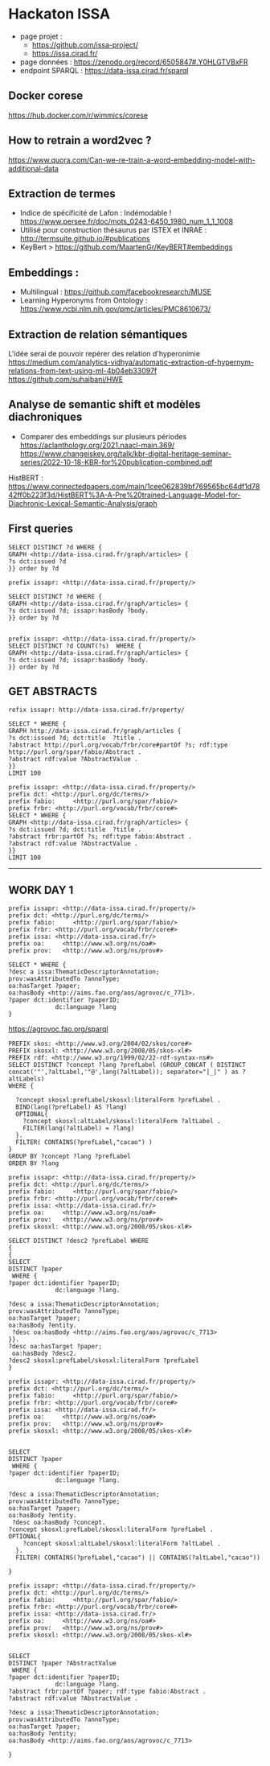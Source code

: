 # Hackaton ISSA


* page projet : 
    * https://github.com/issa-project/
    * https://issa.cirad.fr/
* page données : https://zenodo.org/record/6505847#.Y0HLGTVBxFR
* endpoint SPARQL : https://data-issa.cirad.fr/sparql

## Docker corese

https://hub.docker.com/r/wimmics/corese

## How to retrain a word2vec ?
https://www.quora.com/Can-we-re-train-a-word-embedding-model-with-additional-data


## Extraction de termes

* Indice de spécificité de Lafon  : Indémodable !
https://www.persee.fr/doc/mots_0243-6450_1980_num_1_1_1008
* Utilisé pour construction thésaurus par ISTEX et INRAE  : http://termsuite.github.io/#publications
* KeyBert > https://github.com/MaartenGr/KeyBERT#embeddings


## Embeddings :

* Multilingual : https://github.com/facebookresearch/MUSE
* Learning Hyperonyms from Ontology :  https://www.ncbi.nlm.nih.gov/pmc/articles/PMC8610673/

## Extraction de relation sémantiques

L'idée serai de pouvoir repérer des relation d'hyperonimie
https://medium.com/analytics-vidhya/automatic-extraction-of-hypernym-relations-from-text-using-ml-4b04eb33097f
https://github.com/suhaibani/HWE

## Analyse de semantic shift et modèles diachroniques

 * Comparer des embeddings sur plusieurs périodes
https://aclanthology.org/2021.naacl-main.369/
https://www.changeiskey.org/talk/kbr-digital-heritage-seminar-series/2022-10-18-KBR-for%20publication-combined.pdf


HistBERT : 
https://www.connectedpapers.com/main/1cee062839bf769565bc64df1d7842ff0b223f3d/HistBERT%3A-A-Pre%20trained-Language-Model-for-Diachronic-Lexical-Semantic-Analysis/graph

## First queries 

``` 
SELECT DISTINCT ?d WHERE { 
GRAPH <http://data-issa.cirad.fr/graph/articles> {
?s dct:issued ?d
}} order by ?d
```

```
prefix issapr: <http://data-issa.cirad.fr/property/>

SELECT DISTINCT ?d WHERE { 
GRAPH <http://data-issa.cirad.fr/graph/articles> {
?s dct:issued ?d; issapr:hasBody ?body.
}} order by ?d
```

```

prefix issapr: <http://data-issa.cirad.fr/property/>
SELECT DISTINCT ?d COUNT(?s)  WHERE { 
GRAPH <http://data-issa.cirad.fr/graph/articles> {
?s dct:issued ?d; issapr:hasBody ?body.
}} order by ?d
```

## GET ABSTRACTS

``` 
refix issapr: http://data-issa.cirad.fr/property/

SELECT * WHERE { 
GRAPH http://data-issa.cirad.fr/graph/articles {
?s dct:issued ?d; dct:title  ?title . 
?abstract http://purl.org/vocab/frbr/core#partOf ?s; rdf:type http://purl.org/spar/fabio/Abstract .
?abstract rdf:value ?AbstractValue . 
}} 
LIMIT 100
```
```
prefix issapr: <http://data-issa.cirad.fr/property/>
prefix dct:	<http://purl.org/dc/terms/>
prefix fabio:     <http://purl.org/spar/fabio/>
prefix frbr: <http://purl.org/vocab/frbr/core#>
SELECT * WHERE { 
GRAPH <http://data-issa.cirad.fr/graph/articles> {
?s dct:issued ?d; dct:title  ?title . 
?abstract frbr:partOf ?s; rdf:type fabio:Abstract .
?abstract rdf:value ?AbstractValue . 
}} 
LIMIT 100
```

---------------

## WORK DAY 1

```
prefix issapr: <http://data-issa.cirad.fr/property/>
prefix dct:	<http://purl.org/dc/terms/>
prefix fabio:     <http://purl.org/spar/fabio/>
prefix frbr: <http://purl.org/vocab/frbr/core#>
prefix issa: <http://data-issa.cirad.fr/>
prefix oa:     <http://www.w3.org/ns/oa#>
prefix prov:   <http://www.w3.org/ns/prov#>

SELECT * WHERE { 
?desc a issa:ThematicDescriptorAnnotation;
prov:wasAttributedTo ?annoType;
oa:hasTarget ?paper;
oa:hasBody <http://aims.fao.org/aos/agrovoc/c_7713>.
?paper dct:identifier ?paperID;
             dc:language ?lang
}
```

https://agrovoc.fao.org/sparql

``` 
PREFIX skos: <http://www.w3.org/2004/02/skos/core#> 
PREFIX skosxl: <http://www.w3.org/2008/05/skos-xl#> 
PREFIX rdf: <http://www.w3.org/1999/02/22-rdf-syntax-ns#> 
SELECT DISTINCT ?concept ?lang ?prefLabel (GROUP_CONCAT ( DISTINCT concat('"',?altLabel,'"@',lang(?altLabel)); separator="|_|" ) as ?altLabels) 
WHERE { 
 
  ?concept skosxl:prefLabel/skosxl:literalForm ?prefLabel . 
  BIND(lang(?prefLabel) AS ?lang) 
  OPTIONAL{ 
  	?concept skosxl:altLabel/skosxl:literalForm ?altLabel . 
  	FILTER(lang(?altLabel) = ?lang) 
  }.
  FILTER( CONTAINS(?prefLabel,"cacao") )
} 
GROUP BY ?concept ?lang ?prefLabel 
ORDER BY ?lang 
```
```
prefix issapr: <http://data-issa.cirad.fr/property/>
prefix dct:	<http://purl.org/dc/terms/>
prefix fabio:     <http://purl.org/spar/fabio/>
prefix frbr: <http://purl.org/vocab/frbr/core#>
prefix issa: <http://data-issa.cirad.fr/>
prefix oa:     <http://www.w3.org/ns/oa#>
prefix prov:   <http://www.w3.org/ns/prov#>
prefix skosxl: <http://www.w3.org/2008/05/skos-xl#>

SELECT DISTINCT ?desc2 ?prefLabel WHERE 
{
{
SELECT 
DISTINCT ?paper
 WHERE { 
?paper dct:identifier ?paperID;
             dc:language ?lang.

?desc a issa:ThematicDescriptorAnnotation;
prov:wasAttributedTo ?annoType;
oa:hasTarget ?paper;
oa:hasBody ?entity.
 ?desc oa:hasBody <http://aims.fao.org/aos/agrovoc/c_7713>
}}.
?desc oa:hasTarget ?paper;
 oa:hasBody ?desc2.
?desc2 skosxl:prefLabel/skosxl:literalForm ?prefLabel
}
```

```
prefix issapr: <http://data-issa.cirad.fr/property/>
prefix dct:	<http://purl.org/dc/terms/>
prefix fabio:     <http://purl.org/spar/fabio/>
prefix frbr: <http://purl.org/vocab/frbr/core#>
prefix issa: <http://data-issa.cirad.fr/>
prefix oa:     <http://www.w3.org/ns/oa#>
prefix prov:   <http://www.w3.org/ns/prov#>
prefix skosxl: <http://www.w3.org/2008/05/skos-xl#>


SELECT 
DISTINCT ?paper
 WHERE { 
?paper dct:identifier ?paperID;
             dc:language ?lang.

?desc a issa:ThematicDescriptorAnnotation;
prov:wasAttributedTo ?annoType;
oa:hasTarget ?paper;
oa:hasBody ?entity.
 ?desc oa:hasBody ?concept.
?concept skosxl:prefLabel/skosxl:literalForm ?prefLabel . 
OPTIONAL{ 
  	?concept skosxl:altLabel/skosxl:literalForm ?altLabel .
  }.
  FILTER( CONTAINS(?prefLabel,"cacao") || CONTAINS(?altLabel,"cacao"))

}
```
```
prefix issapr: <http://data-issa.cirad.fr/property/>
prefix dct:	<http://purl.org/dc/terms/>
prefix fabio:     <http://purl.org/spar/fabio/>
prefix frbr: <http://purl.org/vocab/frbr/core#>
prefix issa: <http://data-issa.cirad.fr/>
prefix oa:     <http://www.w3.org/ns/oa#>
prefix prov:   <http://www.w3.org/ns/prov#>
prefix skosxl: <http://www.w3.org/2008/05/skos-xl#>


SELECT 
DISTINCT ?paper ?AbstractValue
 WHERE { 
?paper dct:identifier ?paperID;
             dc:language ?lang.
?abstract frbr:partOf ?paper; rdf:type fabio:Abstract .
?abstract rdf:value ?AbstractValue . 

?desc a issa:ThematicDescriptorAnnotation;
prov:wasAttributedTo ?annoType;
oa:hasTarget ?paper;
oa:hasBody ?entity;
oa:hasBody <http://aims.fao.org/aos/agrovoc/c_7713>

}
```
